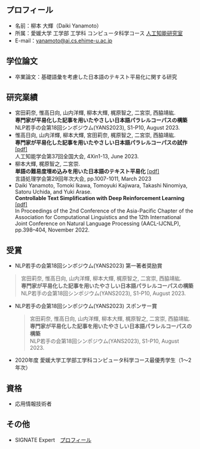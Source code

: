 ## プロフィール
- 名前：柳本 大輝（Daiki Yanamoto）
- 所属：愛媛大学 工学部 工学科 コンピュータ科学コース [人工知能研究室](https://sites.google.com/view/ehime-nlp/)
- E-mail：yanamoto@ai.cs.ehime-u.ac.jp

## 学位論文
- 卒業論文：基礎語彙を考慮した日本語のテキスト平易化に関する研究

## 研究業績
- 宮田莉奈, 惟高日向, 山内洋輝, 柳本大輝, 梶原智之, 二宮崇, ⻄脇靖紘. <br>
  **専門家が平易化した記事を用いたやさしい日本語パラレルコーパスの構築** <br>
  NLP若手の会第18回シンポジウム(YANS2023), S1-P10, August 2023.
- 惟高日向, 山内洋輝, 柳本大輝, 宮田莉奈, 梶原智之, 二宮崇, 西脇靖紘. <br>
  **専門家が平易化した記事を用いたやさしい日本語パラレルコーパスの試作** [[pdf]](https://doi.org/10.11517/pjsai.JSAI2023.0_3Xin414) <br>
  人工知能学会第37回全国大会, 4Xin1-13, June 2023.
- 柳本大輝, 梶原智之, 二宮崇. <br>
  **単語の難易度埋め込みを用いた日本語のテキスト平易化** [[pdf]](https://www.anlp.jp/proceedings/annual_meeting/2023/pdf_dir/P4-5.pdf) <br>
  言語処理学会第29回年次大会, pp.1007-1011, March 2023
- Daiki Yanamoto, Tomoki Ikawa, Tomoyuki Kajiwara, Takashi Ninomiya, Satoru Uchida, and Yuki Arase. <br>
  **Controllable Text Simplification with Deep Reinforcement Learning** [[pdf]](https://aclanthology.org/2022.aacl-short.49) <br>
  In Proceedings of the 2nd Conference of the Asia-Pacific Chapter of the Association for Computational Linguistics and the 12th International Joint Conference on Natural Language Processing (AACL-IJCNLP), pp.398–404, November 2022.

## 受賞
- NLP若手の会第18回シンポジウム(YANS2023) 第一著者奨励賞
 > 宮田莉奈, 惟高日向, 山内洋輝, 柳本大輝, 梶原智之, 二宮崇, ⻄脇靖紘. <br>
  **専門家が平易化した記事を用いたやさしい日本語パラレルコーパスの構築** <br>
  NLP若手の会第18回シンポジウム(YANS2023), S1-P10, August 2023.
- NLP若手の会第18回シンポジウム(YANS2023) スポンサー賞
  > 宮田莉奈, 惟高日向, 山内洋輝, 柳本大輝, 梶原智之, 二宮崇, ⻄脇靖紘. <br>
  **専門家が平易化した記事を用いたやさしい日本語パラレルコーパスの構築** <br>
  NLP若手の会第18回シンポジウム(YANS2023), S1-P10, August 2023.
- 2020年度 愛媛大学工学部工学科コンピュータ科学コース最優秀学生（1～2 年次）

## 資格
- 応用情報技術者

## その他
- SIGNATE Expert　[プロフィール](https://signate.jp/users/81225)



<!--
**YanamotoDaiki/YanamotoDaiki** is a ✨ _special_ ✨ repository because its `README.md` (this file) appears on your GitHub profile.

Here are some ideas to get you started:

- 🔭 I’m currently working on ...
- 🌱 I’m currently learning ...
- 👯 I’m looking to collaborate on ...
- 🤔 I’m looking for help with ...
- 💬 Ask me about ...
- 📫 How to reach me: ...
- 😄 Pronouns: ...
- ⚡ Fun fact: ...
-->

